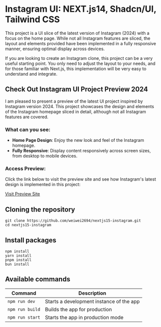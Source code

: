 # Instagram UI: NEXT.js14, Shadcn/UI, Tailwind CSS

This project is a UI slice of the latest version of Instagram (2024) with a focus on the home page. While not all Instagram features are sliced, the layout and elements provided have been implemented in a fully responsive manner, ensuring optimal display across devices.

If you are looking to create an Instagram clone, this project can be a very useful starting point. You only need to adjust the layout to your needs, and for those familiar with Next.js, this implementation will be very easy to understand and integrate.

## Check Out Instagram UI Project Preview 2024
I am pleased to present a preview of the latest UI project inspired by Instagram version 2024. This project showcases the design and elements of the Instagram homepage sliced ​​in detail, although not all Instagram features are covered.

### What can you see:
- **Home Page Design**: Enjoy the new look and feel of the Instagram homepage.
- **Fully Responsive**: Display content responsively across screen sizes, from desktop to mobile devices.

### Access Preview:
Click the link below to visit the preview site and see how Instagram's latest design is implemented in this project:

[Visit Preview Site](https://nextjs15-instagram.vercel.app/)

## Cloning the repository
```
git clone https://github.com/weiwei2694/nextjs15-instagram.git
cd nextjs15-instagram
```

## Install packages
```
npm install
yarn install
pnpm install
bun install
```

## Available commands
| Command                | Description                              |
| ---------------------- | ---------------------------------------- |
| `npm run dev`          | Starts a development instance of the app |
| `npm run build`        | Builds the app for production            |
| `npm run start`        | Starts the app in production mode        |
